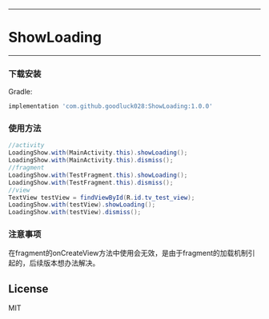 ---
# ShowLoading
-------------

### 下载安装
Gradle:
```groovy
implementation 'com.github.goodluck028:ShowLoading:1.0.0'
```

### 使用方法
```java
//activity
LoadingShow.with(MainActivity.this).showLoading();
LoadingShow.with(MainActivity.this).dismiss();
//fragment
LoadingShow.with(TestFragment.this).showLoading();
LoadingShow.with(TestFragment.this).dismiss();
//view
TextView testView = findViewById(R.id.tv_test_view);
LoadingShow.with(testView).showLoading();
LoadingShow.with(testView).dismiss();
```

### 注意事项
在fragment的onCreateView方法中使用会无效，是由于fragment的加载机制引起的，后续版本想办法解决。

## License
MIT